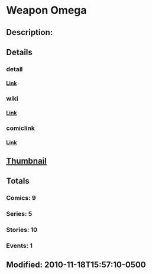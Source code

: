 # Weapon Omega
## Description: 
## Details
### detail
#### [Link](http://marvel.com/characters/2539/weapon_omega?utm_campaign=apiRef&utm_source=225578a89fc76f3d20fbffda5d17a88d)
### wiki
#### [Link](http://marvel.com/universe/Wild_Child?utm_campaign=apiRef&utm_source=225578a89fc76f3d20fbffda5d17a88d)
### comiclink
#### [Link](http://marvel.com/comics/characters/1011133/weapon_omega?utm_campaign=apiRef&utm_source=225578a89fc76f3d20fbffda5d17a88d)
## [Thumbnail](http://i.annihil.us/u/prod/marvel/i/mg/9/a0/4ce5a526259fd.jpg)
## Totals
### Comics: 9
### Series: 5
### Stories: 10
### Events: 1
## Modified: 2010-11-18T15:57:10-0500